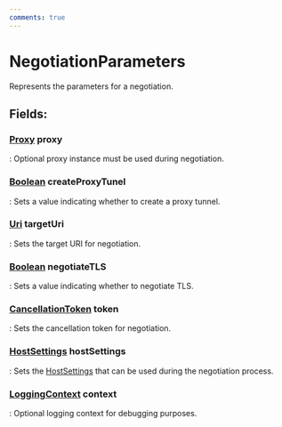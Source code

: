 ```yaml
---
comments: true
---
```

# NegotiationParameters

Represents the parameters for a negotiation. 

## **Fields**:
### **[Proxy](../Proxies/Proxy.md) proxy**
: Optional proxy instance must be used during negotiation. 
### **[Boolean](https://learn.microsoft.com/en-us/dotnet/api/System.Boolean) createProxyTunel**
: Sets a value indicating whether to create a proxy tunnel. 
### **[Uri](https://learn.microsoft.com/en-us/dotnet/api/System.Uri) targetUri**
: Sets the target URI for negotiation. 
### **[Boolean](https://learn.microsoft.com/en-us/dotnet/api/System.Boolean) negotiateTLS**
: Sets a value indicating whether to negotiate TLS. 
### **[CancellationToken](https://learn.microsoft.com/en-us/dotnet/api/System.Threading.CancellationToken) token**
: Sets the cancellation token for negotiation. 
### **[HostSettings](../Settings/HostSettings.md) hostSettings**
: Sets the [HostSettings](../Settings/HostSettings.md) that can be used during the negotiation process. 
### **[LoggingContext](../Logger/LoggingContext.md) context**
: Optional logging context for debugging purposes. 
